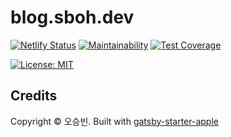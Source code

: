 # blog.sboh.dev

[![Netlify Status](https://api.netlify.com/api/v1/badges/56e62a7e-9007-4251-9729-8060fd401dc0/deploy-status)](https://app.netlify.com/sites/blog-sboh/deploys)
[![Maintainability](https://api.codeclimate.com/v1/badges/8376480808d39374911d/maintainability)](https://codeclimate.com/github/sboh1214/blog.sboh.dev/maintainability)
[![Test Coverage](https://api.codeclimate.com/v1/badges/8376480808d39374911d/test_coverage)](https://codeclimate.com/github/sboh1214/blog.sboh.dev/test_coverage)

[![License: MIT](https://img.shields.io/badge/License-MIT-yellow.svg)](https://opensource.org/licenses/MIT)

## Credits

Copyright © 오승빈. Built with [gatsby-starter-apple](https://github.com/sungik-choi/gatsby-starter-apple)
